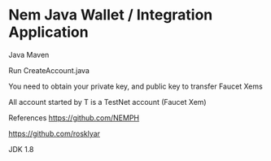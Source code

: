# Nem Java Wallet / Integration Application
Java Maven

Run CreateAccount.java

You need to obtain your private key, and public key to transfer Faucet Xems

All account started by T is a TestNet account (Faucet Xem)

References
https://github.com/NEMPH

https://github.com/rosklyar

JDK 1.8